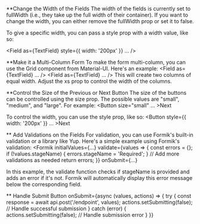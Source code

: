 **Change the Width of the Fields
The width of the fields is currently set to fullWidth (i.e., they take up the full width of their container). If you want to change the width, you can either remove the fullWidth prop or set it to false.

To give a specific width, you can pass a style prop with a width value, like so:

<Field as={TextField} style={{ width: '200px' }} ... />

**Make it a Multi-Column Form
To make the form multi-column, you can use the Grid component from Material-UI. Here's an example:
<Grid container spacing={2}>
  <Grid item xs={6}>
    <Field as={TextField} ... />
  </Grid>
  <Grid item xs={6}>
    <Field as={TextField} ... />
  </Grid>
</Grid>
This will create two columns of equal width. Adjust the xs prop to control the width of the columns.

**Control the Size of the Previous or Next Button
The size of the buttons can be controlled using the size prop. The possible values are "small", "medium", and "large". For example:
<Button size="small" ... >Next</Button>

To control the width, you can use the style prop, like so:
<Button style={{ width: '200px' }} ... >Next</Button>

** Add Validations on the Fields
For validation, you can use Formik's built-in validation or a library like Yup. Here's a simple example using Formik's validation:
<Formik
  initialValues={...}
  validate={values => {
    const errors = {};
    if (!values.stageName) {
      errors.stageName = 'Required';
    }
    // Add more validations as needed
    return errors;
  }}
  onSubmit={...}
>


In this example, the validate function checks if stageName is provided and adds an error if it's not. Formik will automatically display this error message below the corresponding field.

** Handle Submit Button
onSubmit={async (values, actions) => {
  try {
    const response = await api.post('/endpoint', values);
    actions.setSubmitting(false);
    // Handle successful submission
  } catch (error) {
    actions.setSubmitting(false);
    // Handle submission error
  }
}}

